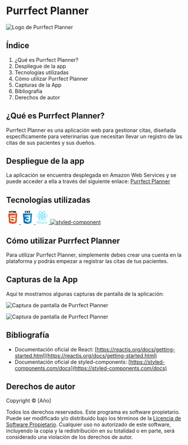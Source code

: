 # Purrfect Planner

![Logo de Purrfect Planner](https://user-images.githubusercontent.com/100948149/221548576-d17bc00e-6bfa-4718-a25e-d3a56f2556f5.png)


## Índice
1. ¿Qué es Purrfect Planner?
2. Despliegue de la app
3. Tecnologías utilizadas
4. Cómo utilizar Purrfect Planner
5. Capturas de la App
6. Bibliografía
7. Derechos de autor

## ¿Qué es Purrfect Planner?

Purrfect Planner es una aplicación web para gestionar citas, diseñada específicamente para veterinarias que necesitan llevar un registro de las citas de sus pacientes y sus dueños.

## Despliegue de la app

La aplicación se encuentra desplegada en Amazon Web Services y se puede acceder a ella a través del siguiente enlace: [Purrfect Planner](https://master.d36bxx29xqc22y.amplifyapp.com/)

## Tecnologías utilizadas

<a href="https://www.w3.org/html/" target="_blank" rel="noreferrer"> <img src="https://raw.githubusercontent.com/devicons/devicon/master/icons/html5/html5-original-wordmark.svg" alt="html5" width="36" height="36" /> </a> <a href="https://www.w3schools.com/css/" target="_blank" rel="noreferrer"> <img src="https://raw.githubusercontent.com/devicons/devicon/master/icons/css3/css3-original-wordmark.svg" alt="css3" width="36" height="36" /> </a> <a href="https://reactjs.org/" target="_blank" rel="noreferrer"> <img src="https://raw.githubusercontent.com/devicons/devicon/master/icons/react/react-original-wordmark.svg" alt="react" width="36" height="36" /> </a> <a href="https://styled-components.com/" target="_blank" rel="noreferrer"> <img src="https://styled-components.com/logo.png" alt="styled-component" width="36" height="36" /> </a>

## Cómo utilizar Purrfect Planner

Para utilizar Purrfect Planner, simplemente debes crear una cuenta en la plataforma y podrás empezar a registrar las citas de tus pacientes.

## Capturas de la App

Aquí te mostramos algunas capturas de pantalla de la aplicación:

![Captura de pantalla de Purrfect Planner](https://www.example.com/captura1.png)

![Captura de pantalla de Purrfect Planner](https://www.example.com/captura2.png)

## Bibliografía

- Documentación oficial de React: [https://reactjs.org/docs/getting-started.html](https://reactjs.org/docs/getting-started.html)
- Documentación oficial de styled-components: [https://styled-components.com/docs](https://styled-components.com/docs)

## Derechos de autor

Copyright © [Año]

Todos los derechos reservados. Este programa es software propietario. Puede ser modificado y/o distribuido bajo los términos de la [Licencia de Software Propietario](https://www.example.com/licencia). Cualquier uso no autorizado de este software, incluyendo la copia y la redistribución en su totalidad o en parte, será considerado una violación de los derechos de autor.
